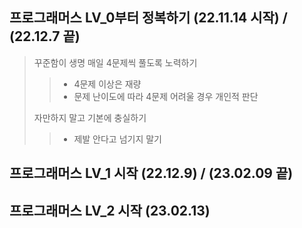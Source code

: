 ## 프로그래머스 LV_0부터 정복하기 (22.11.14 시작) / (22.12.7 끝)

> 꾸준함이 생명 매일 4문제씩 풀도록 노력하기
>
> > -   4문제 이상은 재량
> > -   문제 난이도에 따라 4문제 어려울 경우 개인적 판단
>
> 자만하지 말고 기본에 충실하기
>
> > -   제발 안다고 넘기지 말기

## 프로그래머스 LV_1 시작 (22.12.9) / (23.02.09 끝)

## 프로그래머스 LV_2 시작 (23.02.13)
